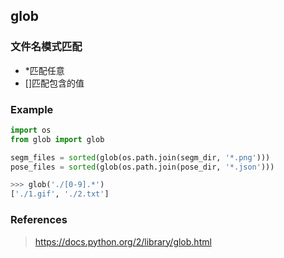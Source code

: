## glob
### 文件名模式匹配
* *匹配任意
* []匹配包含的值
### Example
```python
import os
from glob import glob

segm_files = sorted(glob(os.path.join(segm_dir, '*.png')))
pose_files = sorted(glob(os.path.join(pose_dir, '*.json')))

>>> glob('./[0-9].*')
['./1.gif', './2.txt']
```

### References
> https://docs.python.org/2/library/glob.html